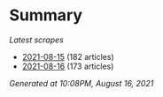 # Summary
*Latest scrapes*
* [2021-08-15](https://github.com/nuuuwan/news_lk/blob/data/news_lk.2021-08-15.json) (182 articles)
* [2021-08-16](https://github.com/nuuuwan/news_lk/blob/data/news_lk.2021-08-16.json) (173 articles)

*Generated at 10:08PM, August 16, 2021*